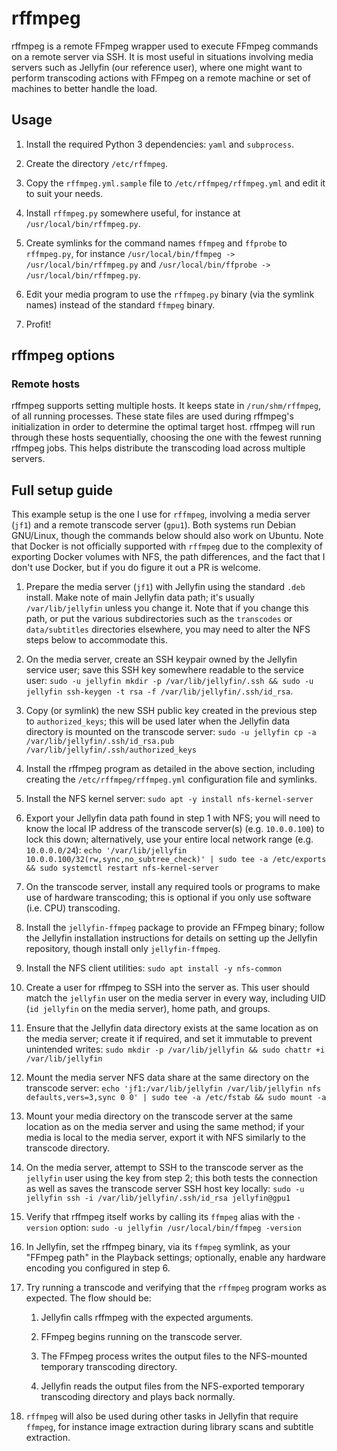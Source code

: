 # rffmpeg

rffmpeg is a remote FFmpeg wrapper used to execute FFmpeg commands on a remote server via SSH. It is most useful in situations involving media servers such as Jellyfin (our reference user), where one might want to perform transcoding actions with FFmpeg on a remote machine or set of machines to better handle the load.

## Usage

1. Install the required Python 3 dependencies: `yaml` and `subprocess`.

1. Create the directory `/etc/rffmpeg`.

1. Copy the `rffmpeg.yml.sample` file to `/etc/rffmpeg/rffmpeg.yml` and edit it to suit your needs.

1. Install `rffmpeg.py` somewhere useful, for instance at `/usr/local/bin/rffmpeg.py`.

1. Create symlinks for the command names `ffmpeg` and `ffprobe` to `rffmpeg.py`, for instance `/usr/local/bin/ffmpeg -> /usr/local/bin/rffmpeg.py` and `/usr/local/bin/ffprobe -> /usr/local/bin/rffmpeg.py`.

1. Edit your media program to use the `rffmpeg.py` binary (via the symlink names) instead of the standard `ffmpeg` binary.

1. Profit!

## rffmpeg options

### Remote hosts

rffmpeg supports setting multiple hosts. It keeps state in `/run/shm/rffmpeg`, of all running processes. These state files are used during rffmpeg's initialization in order to determine the optimal target host. rffmpeg will run through these hosts sequentially, choosing the one with the fewest running rffmpeg jobs. This helps distribute the transcoding load across multiple servers.

## Full setup guide

This example setup is the one I use for `rffmpeg`, involving a media server (`jf1`) and a remote transcode server (`gpu1`). Both systems run Debian GNU/Linux, though the commands below should also work on Ubuntu. Note that Docker is not officially supported with `rffmpeg` due to the complexity of exporting Docker volumes with NFS, the path differences, and the fact that I don't use Docker, but if you do figure it out a PR is welcome.

1. Prepare the media server (`jf1`) with Jellyfin using the standard `.deb` install. Make note of main Jellyfin data path; it's usually `/var/lib/jellyfin` unless you change it. Note that if you change this path, or put the various subdirectories such as the `transcodes` or `data/subtitles` directories elsewhere, you may need to alter the NFS steps below to accommodate this.

1. On the media server, create an SSH keypair owned by the Jellyfin service user; save this SSH key somewhere readable to the service user: `sudo -u jellyfin mkdir -p /var/lib/jellyfin/.ssh && sudo -u jellyfin ssh-keygen -t rsa -f /var/lib/jellyfin/.ssh/id_rsa`.

1. Copy (or symlink) the new SSH public key created in the previous step to `authorized_keys`; this will be used later when the Jellyfin data directory is mounted on the transcode server: `sudo -u jellyfin cp -a /var/lib/jellyfin/.ssh/id_rsa.pub /var/lib/jellyfin/.ssh/authorized_keys`

1. Install the rffmpeg program as detailed in the above section, including creating the `/etc/rffmpeg/rffmpeg.yml` configuration file and symlinks.

1. Install the NFS kernel server: `sudo apt -y install nfs-kernel-server`

1. Export your Jellyfin data path found in step 1 with NFS; you will need to know the local IP address of the transcode server(s) (e.g. `10.0.0.100`) to lock this down; alternatively, use your entire local network range (e.g. `10.0.0.0/24`): `echo '/var/lib/jellyfin 10.0.0.100/32(rw,sync,no_subtree_check)' | sudo tee -a /etc/exports && sudo systemctl restart nfs-kernel-server`

1. On the transcode server, install any required tools or programs to make use of hardware transcoding; this is optional if you only use software (i.e. CPU) transcoding.

1. Install the `jellyfin-ffmpeg` package to provide an FFmpeg binary; follow the Jellyfin installation instructions for details on setting up the Jellyfin repository, though install only `jellyfin-ffmpeg`.

1. Install the NFS client utilities: `sudo apt install -y nfs-common`

1. Create a user for rffmpeg to SSH into the server as. This user should match the `jellyfin` user on the media server in every way, including UID (`id jellyfin` on the media server), home path, and groups.

1. Ensure that the Jellyfin data directory exists at the same location as on the media server; create it if required, and set it immutable to prevent unintended writes: `sudo mkdir -p /var/lib/jellyfin && sudo chattr +i /var/lib/jellyfin`

1. Mount the media server NFS data share at the same directory on the transcode server: `echo 'jf1:/var/lib/jellyfin /var/lib/jellyfin nfs defaults,vers=3,sync 0 0' | sudo tee -a /etc/fstab && sudo mount -a`

1. Mount your media directory on the transcode server at the same location as on the media server and using the same method; if your media is local to the media server, export it with NFS similarly to the transcode directory.

1. On the media server, attempt to SSH to the transcode server as the `jellyfin` user using the key from step 2; this both tests the connection as well as saves the transcode server SSH host key locally: `sudo -u jellyfin ssh -i /var/lib/jellyfin/.ssh/id_rsa jellyfin@gpu1`

1. Verify that rffmpeg itself works by calling its `ffmpeg` alias with the `-version` option: `sudo -u jellyfin /usr/local/bin/ffmpeg -version`

1. In Jellyfin, set the rffmpeg binary, via its `ffmpeg` symlink, as your "FFmpeg path" in the Playback settings; optionally, enable any hardware encoding you configured in step 6.

1. Try running a transcode and verifying that the `rffmpeg` program works as expected. The flow should be:

    1. Jellyfin calls rffmpeg with the expected arguments.

    1. FFmpeg begins running on the transcode server.

    1. The FFmpeg process writes the output files to the NFS-mounted temporary transcoding directory.

    1. Jellyfin reads the output files from the NFS-exported temporary transcoding directory and plays back normally.

1. `rffmpeg` will also be used during other tasks in Jellyfin that require `ffmpeg`, for instance image extraction during library scans and subtitle extraction.
